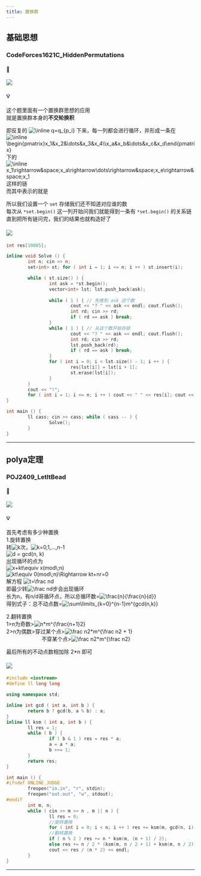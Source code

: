 ```yaml
---
title: 置换群
---
```


## 基础思想

### CodeForces1621C_HiddenPermutations

#### 🔗
<a href="https://codeforces.com/contest/1621/problem/C"><img src="https://s2.loli.net/2022/01/04/xvuWZqjySsNdp4B.png"></a>

#### 💡
这个题里面有一个置换群思想的应用  
就是置换群本身的**不交轮换积**  
  
即反复的  <img src="https://latex.codecogs.com/svg.image?\inline&space;q=q_{p_i}" title="\inline q=q_{p_i}" /> 下来，每一列都会进行循环，并形成一条在  
 <img src="https://latex.codecogs.com/svg.image?\inline&space;\begin{pmatrix}x_1&x_2&\dots&x_3&x_4\\x_a&x_b&\dots&x_c&x_d\end{pmatrix}" title="\inline \begin{pmatrix}x_1&x_2&\dots&x_3&x_4\\x_a&x_b&\dots&x_c&x_d\end{pmatrix}" />   
 下的  <img src="https://latex.codecogs.com/svg.image?\inline&space;x_1\rightarrow&space;x_a\rightarrow\dots\rightarrow&space;x_e\rightarrow&space;x_1" title="\inline x_1\rightarrow&space;x_a\rightarrow\dots\rightarrow&space;x_e\rightarrow&space;x_1" /> 这样的链  
 而其中表示的就是  <img src="https://latex.codecogs.com/svg.image?\inline&space;p[x_1]=x_a,p[x_a]=\dots,p[x_e]=x_1" title="">  
   
所以我们设置一个 `set` 存储我们还不知道对应谁的数  
每次从 `*set.begin()` 这一列开始问我们就能得到一条有 `*set.begin()` 的关系链  
直到把所有链问完，我们的结果也就构造好了  

#### <img src="https://img-blog.csdnimg.cn/20210713144601841.png" >

```cpp
int res[10005];

inline void Solve () {
        int n; cin >> n;
        set<int> st; for ( int i = 1; i <= n; i ++ ) st.insert(i);

        while ( st.size() ) {
                int ask = *st.begin();
                vector<int> lst; lst.push_back(ask);
                
                while ( 1 ) { // 先推到 ask 这个数
                        cout << "? " << ask << endl; cout.flush();
                        int rd; cin >> rd;
                        if ( rd == ask ) break;
                }
                while ( 1 ) { // 从这个数开始存链
                        cout << "? " << ask << endl; cout.flush();
                        int rd; cin >> rd; 
                        lst.push_back(rd);
                        if ( rd == ask ) break;
                }
                for ( int i = 0; i < lst.size() - 1; i ++ ) {
                        res[lst[i]] = lst[i + 1];
                        st.erase(lst[i]);
                }
        }
        cout << "!";
        for ( int i = 1; i <= n; i ++ ) cout << " " << res[i]; cout << endl; cout.flush();
}

int main () {       
        ll cass; cin >> cass; while ( cass -- ) {
                Solve();
        }
}
```

<hr>

## polya定理

### POJ2409_LetItBead

#### 🔗
<a href="http://poj.org/problem?id=2409"><img src="https://i.loli.net/2021/08/24/vUWQXsbVMPpfk8o.png"></a>

#### 💡
首先考虑有多少种置换  
1.旋转置换  
转<img src="https://latex.codecogs.com/svg.image?k" title="k" />次，<img src="https://latex.codecogs.com/svg.image?k=0,1,...,n-1" title="k=0,1,...,n-1" />  
<img src="https://latex.codecogs.com/svg.image?d&space;=&space;gcd(n,&space;k)" title="d = gcd(n, k)" />  
出现循环的点为  
<img src="https://latex.codecogs.com/svg.image?x&plus;kt\equiv&space;x(mod\;n)" title="x+kt\equiv x(mod\;n)" />  
<img src="https://latex.codecogs.com/svg.image?kt\equiv&space;0(mod\;n)\Rightarrow&space;kt&plus;nr=0" title="kt\equiv 0(mod\;n)\Rightarrow kt+nr=0" />  
解方程 <img src="https://latex.codecogs.com/svg.image?t=\frac&space;nd" title="t=\frac nd" />  
即最少转<img src="https://latex.codecogs.com/svg.image?\frac&space;nd" title="\frac nd" />步会出现循环  
长为n，有n/d哥循环点，所以总循环数=<img src="https://latex.codecogs.com/svg.image?\frac{n}{\frac{n}{d}}" title="\frac{n}{\frac{n}{d}}" />  
得到式子：总不动点数=<img src="https://latex.codecogs.com/svg.image?\sum\limits_{k=0}^{n-1}m^{gcd(n,k)}" title="\sum\limits_{k=0}^{n-1}m^{gcd(n,k)}" />  
  
2.翻转置换  
1>n为奇数><img src="https://latex.codecogs.com/svg.image?n*m^{\frac{n&plus;1}2}" title="n*m^{\frac{n+1}2}" />  
2>n为偶数>穿过某个点><img src="https://latex.codecogs.com/svg.image?\frac&space;n2*m^{\frac&space;n2&space;&plus;&space;1}" title="\frac n2*m^{\frac n2 + 1}" />  
&nbsp;&nbsp;&nbsp;&nbsp;&nbsp;&nbsp;&nbsp;&nbsp;&nbsp;&nbsp;&nbsp;&nbsp;&nbsp;&nbsp;&nbsp;&nbsp;&nbsp;&nbsp;&nbsp;&nbsp;&nbsp;&nbsp;&nbsp;&nbsp;不穿某个点><img src="https://latex.codecogs.com/svg.image?\frac&space;n2*m^{\frac&space;n2}" title="\frac n2*m^{\frac n2}" />  
  
最后所有的不动点数相加除 2*n 即可

#### <img src="https://img-blog.csdnimg.cn/20210713144601841.png" >

```cpp
#include <iostream>
#define ll long long

using namespace std;

inline int gcd ( int a, int b ) {
        return b ? gcd(b, a % b) : a;
}
inline ll ksm ( int a, int b ) {
        ll res = 1;
        while ( b ) {
                if ( b & 1 ) res = res * a;
                a = a * a;
                b >>= 1;
        }
        return res;
}

int main () {
#ifndef ONLINE_JUDGE
        freopen("in.in", "r", stdin);
        freopen("out.out", "w", stdout);
#endif
        int m, n;
        while ( cin >> m >> n , m || n ) {
                ll res = 0;
                //旋转置换
                for ( int i = 0; i < n; i ++ ) res += ksm(m, gcd(n, i));
                //翻转置换
                if ( n % 2 ) res += n * ksm(m, (n + 1) / 2);
                else res += n / 2 * (ksm(m, n / 2 + 1) + ksm(m, n / 2));
                cout << res / (n * 2) << endl;
        }
}
```

<hr>
